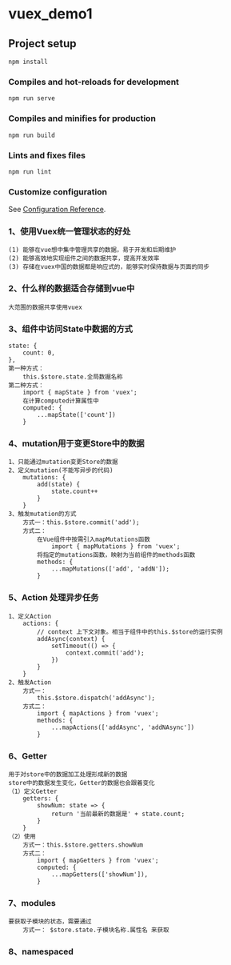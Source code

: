 # vuex_demo1

## Project setup
```
npm install
```

### Compiles and hot-reloads for development
```
npm run serve
```

### Compiles and minifies for production
```
npm run build
```

### Lints and fixes files
```
npm run lint
```

### Customize configuration
See [Configuration Reference](https://cli.vuejs.org/config/).


### 1、使用Vuex统一管理状态的好处
```
(1) 能够在vue想中集中管理共享的数据，易于开发和后期维护
(2) 能够高效地实现组件之间的数据共享，提高开发效率
(3) 存储在vuex中国的数据都是响应式的，能够实时保持数据与页面的同步
```
### 2、什么样的数据适合存储到vue中
```
大范围的数据共享使用vuex
```
### 3、组件中访问State中数据的方式
```
state: {
    count: 0,
},
第一种方式：
    this.$store.state.全局数据名称
第二种方式：
    import { mapState } from 'vuex';
    在计算computed计算属性中
    computed: {
        ...mapState(['count'])
    }

```
### 4、mutation用于变更Store中的数据
```
1、只能通过mutation变更Store的数据
2、定义mutation(不能写异步的代码)
    mutations: {
        add(state) {
            state.count++
        }
    }
3、触发mutation的方式
    方式一：this.$store.commit('add');
    方式二：
        在Vue组件中按需引入mapMutations函数
            import { mapMutations } from 'vuex';
        将指定的mutations函数，映射为当前组件的methods函数
        methods: {
            ...mapMutations(['add', 'addN']);
        }
```
### 5、Action 处理异步任务
```
1、定义Action
    actions: {
        // context 上下文对象。相当于组件中的this.$store的运行实例
        addAsync(context) {
            setTimeout(() => {
                context.commit('add');
            })
        }
    }
2、触发Action
    方式一：
        this.$store.dispatch('addAsync');
    方式二：
        import { mapActions } from 'vuex';
        methods: {
            ...mapActions(['addAsync', 'addNAsync'])
        }

```

### 6、Getter
```
用于对store中的数据加工处理形成新的数据
store中的数据发生变化，Getter的数据也会跟着变化
（1）定义Getter
    getters: {
        showNum: state => {
            return '当前最新的数据是' + state.count;
        }
    }
（2）使用
    方式一：this.$store.getters.showNum
    方式二：
        import { mapGetters } from 'vuex';
        computed: {
            ...mapGetters(['showNum']),
        }
```

### 7、modules
```
要获取子模块的状态，需要通过 
    方式一： $store.state.子模块名称.属性名 来获取
```

### 8、namespaced
```
    
```